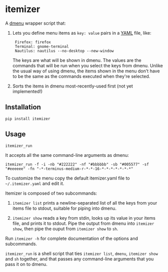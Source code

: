 itemizer
========

A [dmenu](http://tools.suckless.org/dmenu/) wrapper script that:

1. Lets you define menu items as `key: value` pairs in a
   [YAML](http://yaml.org/) file, like:

        Firefox: firefox
        Terminal: gnome-terminal
        Nautilus: nautilus --no-desktop --new-window

   The keys are what will be shown in dmenu. The values are the commands that
   will be run when you select the keys from dmenu. Unlike the usual way of
   using dmenu, the items shown in the menu don't have to be the same as the
   commands executed when they're selected.

2. Sorts the items in dmenu most-recently-used first (not yet implemented!)


Installation
------------

    pip install itemizer


Usage
-----

    itemizer_run

It accepts all the same command-line arguments as dmenu:

    itemizer_run -f -i -nb "#222222" -nf "#bbbbbb" -sb "#005577" -sf "#eeeeee" -fn "-*-terminus-medium-r-*-*-16-*-*-*-*-*-*-*"

To customize the menu copy the default itemizer.yaml file to `~/.itemizer.yaml`
and edit it.

Itemizer is composed of two subcommands:

1. `itemizer list` prints a newline-separated list of all the keys from your
   items file to stdout, suitable for piping into dmenu.

2. `itemizer show` reads a key from stdin, looks up its value in your items
   file, and prints it to stdout. Pipe the output from dmenu into
   `itemizer show`, then pipe the ouput from `itemizer show` to `sh`.

Run `itemizer -h` for complete documentation of the options and subcommands.

`itemizer_run` is a shell script that ties `itemizer list`, `dmenu`,
`itemizer show` and `sh` together, and that passes any command-line arguments
that you pass it on to dmenu.

